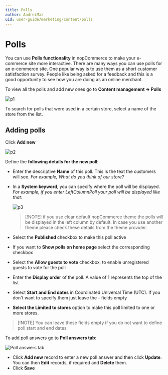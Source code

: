 ```yaml
---
title: Polls
author: AndreiMaz
uid: user-guide/marketing/content/polls
---
```


# Polls

You can use **Polls functionality** in nopCommerce to make your e-commerce site more interactive. There are many ways you can use polls for an e-commerce site. One popular way is to use them as a short customer satisfaction survey. People like being asked for a feedback and this is a good opportunity to see how you are doing as an online merchant.

To view all the polls and add new ones go to **Content management → Polls**

![p1](_static/polls/polls_1.png)

To search for polls that were used in a certain store, select a name of the store from the list.

## Adding polls

Click **Add new**

![p2](_static/polls/polls_2.png)

Define the **following details for the new poll**:

- Enter the descriptive **Name** of this poll. This is the text the customers will see. *For example, What do you think of our store?*
- In a **System keyword**, you can specify where the poll will be displayed. *For example, if you enter LeftColumnPoll your poll will be displayed like that:*
    
    ![p3](_static/polls/polls_3.png)
    
    > [!NOTE] if you use clear default nopCommerce theme the polls will be displayed in the left column by default. In case you use another theme please check these details from the theme provider.

- Select the **Published** checkbox to make this poll active

- If you want to **Show polls on home page** select the corresponding checkbox
- Select the **Allow guests to vote** checkbox, to enable unregistered guests to vote for the poll
- Enter the **Display order** of the poll. A value of 1 represents the top of the list
- Select **Start and End dates** in Coordinated Universal Time (UTC). If you don't want to specify them just leave the - fields empty
- **Select the Limited to stores** option to make this poll limited to one or more stores.

> [!NOTE] You can leave these fields empty if you do not want to define poll start and end dates

To add poll answers go to **Poll answers tab**:

![Poll answers tab](_static/polls/polls_4.jpg)

- Click **Add new** record to enter a new poll answer and then click **Update**. You can then **Edit** records, if required and **Delete** them.
- Click **Save**